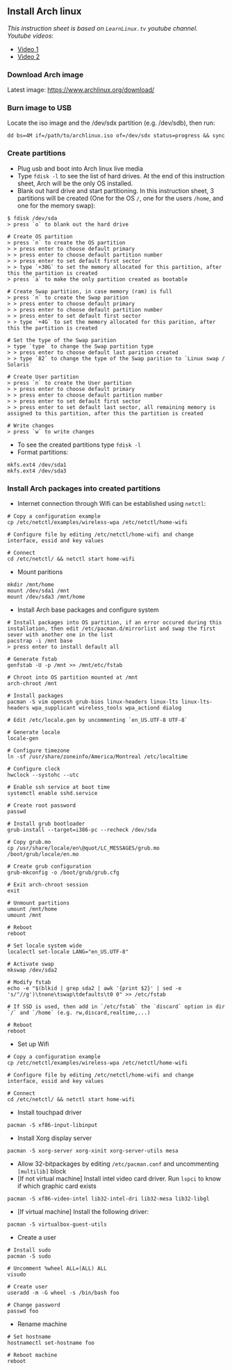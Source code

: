 ## Install Arch linux

*This instruction sheet is based on `LearnLinux.tv` youtube channel.*  
*Youtube videos*:
* <a href="https://www.youtube.com/watch?v=lizdpoZj_vU">Video 1</a>
* <a href="https://www.youtube.com/watch?v=GCUmGtCYPWM">Video 2</a>

### Download Arch image
Latest image: https://www.archlinux.org/download/

### Burn image to USB
Locate the iso image and the /dev/sdx partition (e.g. /dev/sdb), then run:
```
dd bs=4M if=/path/to/archlinux.iso of=/dev/sdx status=progress && sync
```

### Create partitions
* Plug usb and boot into Arch linux live media
* Type `fdisk -l` to see the list of hard drives. At the end of this instruction sheet, Arch will be the only OS installed.
* Blank out hard drive and start partitioning. In this instruction sheet, 3 partitions will be created (One for the OS `/`, one for the users `/home`, and one for the memory swap):
```
$ fdisk /dev/sda
> press `o` to blank out the hard drive

# Create OS partition
> press `n` to create the OS partition
> > press enter to choose default primary
> > press enter to choose default partition number
> > press enter to set default first sector
> > type `+30G` to set the memory allocated for this partition, after this the partition is created
> press `a` to make the only partition created as bootable

# Create Swap partition, in case memory (ram) is full
> press `n` to create the Swap parition
> > press enter to choose default primary
> > press enter to choose default partition number
> > press enter to set default first sector
> > type `+4G` to set the memory allocated for this parition, after this the partition is created

# Set the type of the Swap parition
> type `type` to change the Swap partition type
> > press enter to choose default last parition created
> > type `82` to change the type of the Swap parition to `Linux swap / Solaris`

# Create User partition
> press `n` to create the User partition
> > press enter to choose default primary
> > press enter to choose default partition number
> > press enter to set default first sector
> > press enter to set default last sector, all remaining memory is assigned to this partition, after this the partition is created

# Write changes
> press `w` to write changes
```
* To see the created partitions type `fdisk -l`
* Format partitions:
```
mkfs.ext4 /dev/sda1
mkfs.ext4 /dev/sda3
```

### Install Arch packages into created partitions
* Internet connection through Wifi can be established using `netctl`:
```
# Copy a configuration example
cp /etc/netctl/examples/wireless-wpa /etc/netctl/home-wifi

# Configure file by editing /etc/netctl/home-wifi and change interface, essid and key values

# Connect
cd /etc/netctl/ && netctl start home-wifi
```
* Mount paritions
```
mkdir /mnt/home
mount /dev/sda1 /mnt
mount /dev/sda3 /mnt/home
```
* Install Arch base packages and configure system
```
# Install packages into OS partition, if an error occured during this installation, then edit /etc/pacman.d/mirrorlist and swap the first sever with another one in the list
pacstrap -i /mnt base
> press enter to install default all

# Generate fstab
genfstab -U -p /mnt >> /mnt/etc/fstab

# Chroot into OS partition mounted at /mnt
arch-chroot /mnt

# Install packages
pacman -S vim openssh grub-bios linux-headers linux-lts linux-lts-headers wpa_supplicant wireless_tools wpa_actiond dialog

# Edit /etc/locale.gen by uncommenting `en_US.UTF-8 UTF-8`

# Generate locale
locale-gen

# Configure timezone 
ln -sf /usr/share/zoneinfo/America/Montreal /etc/localtime

# Configure clock
hwclock --systohc --utc

# Enable ssh service at boot time
systemctl enable sshd.service

# Create root password
passwd

# Install grub bootloader
grub-install --target=i386-pc --recheck /dev/sda

# Copy grub.mo
cp /usr/share/locale/en\@quot/LC_MESSAGES/grub.mo /boot/grub/locale/en.mo

# Create grub configuration 
grub-mkconfig -o /boot/grub/grub.cfg

# Exit arch-chroot session
exit

# Unmount partitions
umount /mnt/home
umount /mnt

# Reboot
reboot

# Set locale system wide
localectl set-locale LANG="en_US.UTF-8"

# Activate swap
mkswap /dev/sda2

# Modify fstab
echo -e "$(blkid | grep sda2 | awk '{print $2}' | sed -e 's/"//g')\tnone\tswap\tdefaults\t0 0" >> /etc/fstab

# If SSD is used, then add in `/etc/fstab` the `discard` option in dir `/` and `/home` (e.g. rw,discard,realtime,...)

# Reboot
reboot
```
* Set up Wifi
```
# Copy a configuration example
cp /etc/netctl/examples/wireless-wpa /etc/netctl/home-wifi

# Configure file by editing /etc/netctl/home-wifi and change interface, essid and key values

# Connect
cd /etc/netctl/ && netctl start home-wifi
```
* Install touchpad driver
```
pacman -S xf86-input-libinput
```
* Install Xorg display server
```
pacman -S xorg-server xorg-xinit xorg-server-utils mesa
```
* Allow 32-bitpackages by editing `/etc/pacman.conf` and uncommenting `[multilib]` block
* [If not virtual machine] Install intel video card driver. Run `lspci` to know if which graphic card exists
```
pacman -S xf86-video-intel lib32-intel-dri lib32-mesa lib32-libgl
```
* [If virtual machine] Install the following driver:
```
pacman -S virtualbox-guest-utils
```
* Create a user
```
# Install sudo
pacman -S sudo

# Uncomment %wheel ALL=(ALL) ALL
visudo

# Create user
useradd -m -G wheel -s /bin/bash foo

# Change password
passwd foo
```
* Rename machine
```
# Set hostname
hostnamectl set-hostname foo

# Reboot machine
reboot
```
